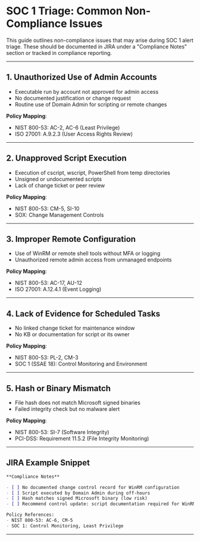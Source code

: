 # SOC 1 Triage: Common Non-Compliance Issues

This guide outlines non-compliance issues that may arise during SOC 1 alert triage. These should be documented in JIRA under a "Compliance Notes" section or tracked in compliance reporting.

---

## 1. Unauthorized Use of Admin Accounts

- Executable run by account not approved for admin access
- No documented justification or change request
- Routine use of Domain Admin for scripting or remote changes

**Policy Mapping**:
- NIST 800-53: AC-2, AC-6 (Least Privilege)
- ISO 27001: A.9.2.3 (User Access Rights Review)

---

## 2. Unapproved Script Execution

- Execution of cscript, wscript, PowerShell from temp directories
- Unsigned or undocumented scripts
- Lack of change ticket or peer review

**Policy Mapping**:
- NIST 800-53: CM-5, SI-10
- SOX: Change Management Controls

---

## 3. Improper Remote Configuration

- Use of WinRM or remote shell tools without MFA or logging
- Unauthorized remote admin access from unmanaged endpoints

**Policy Mapping**:
- NIST 800-53: AC-17, AU-12
- ISO 27001: A.12.4.1 (Event Logging)

---

## 4. Lack of Evidence for Scheduled Tasks

- No linked change ticket for maintenance window
- No KB or documentation for script or its owner

**Policy Mapping**:
- NIST 800-53: PL-2, CM-3
- SOC 1 (SSAE 18): Control Monitoring and Environment

---

## 5. Hash or Binary Mismatch

- File hash does not match Microsoft signed binaries
- Failed integrity check but no malware alert

**Policy Mapping**:
- NIST 800-53: SI-7 (Software Integrity)
- PCI-DSS: Requirement 11.5.2 (File Integrity Monitoring)

---

## JIRA Example Snippet

```markdown
**Compliance Notes**

- [ ] No documented change control record for WinRM configuration
- [ ] Script executed by Domain Admin during off-hours
- [ ] Hash matches signed Microsoft binary (low risk)
- [ ] Recommend control update: script documentation required for WinRM edits

Policy References:
- NIST 800-53: AC-6, CM-5
- SOC 1: Control Monitoring, Least Privilege
```

---

